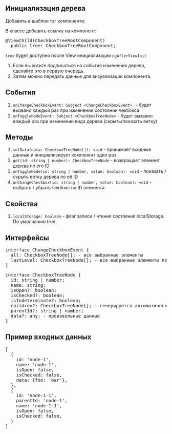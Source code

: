 Инициализация дерева
-

Добавить в шаблон тэг компонента: <code><app-checkbox-tree-root></app-checkbox-tree-root></code>

В классе добавить ссылку на компонент:
<pre>
@ViewChild(CheckboxTreeRootComponent)
  public tree: CheckboxTreeRootComponent;
</pre>

`tree` будет доступно после View инициализации `ngAfterViewInit`

1. Если вы хотите подписаться на события изменения дерева, сделайте это в первую очередь.
2. Затем можно передать данные для визуализации компонента.

События
-

1. `onChangeCheckboxEvent: Subject <ChangeCheckboxEvent> ` - будет вызвано каждый раз при изменении состоянии чекбокса
2. `onToggleNodeEvent: Subject <CheckboxTreeNode>` - будет вызвано каждый раз при изменении вида дерева (скрыть/показать ветку)

Методы
-
1. `setData(data: CheckboxTreeNode[]): void` - принимает входные данные и инициализирует компонент один раз
2. `get(id: string | number): CheckboxTreeNode` - возвращает элемент дерева по его ID
3. `onToggleNode(id: string | number, value: boolean): void` - показать / скрыть ветку дерева по её ID
4. `onChangeCheckbox(id: string | number, value: boolean): void` - выбрать / убрать чекбокс по ID элемента

Свойства
-
1. `localStorage: boolean` - флаг записи / чтения состояния localStorage. По умолчанию true.

Интерфейсы
-

<pre>
interface ChangeCheckboxEvent {
  all: CheckboxTreeNode[]; - все выбранные элементы
  lastLevel: CheckboxTreeNode[]; - все выбранные элементы последних уровней
}
</pre>

<pre>
interface CheckboxTreeNode {
  id: string | number;
  name: string;
  isOpen?: boolean;
  isChecked?: boolean;
  isIndeterminate?: boolean;
  children?: CheckboxTreeNode[]; - генерируется автоматически
  parentId?: string | number;
  data?: any; - произвольные данные
}
</pre>

Пример входных данных
-
<pre>
[
  {
    id: 'node-1',
    name: 'node-1',
    isOpen: false,
    isChecked: false,
    data: {foo: 'bar'},
  },
  {
    id: 'node-1-1',
    parentId: 'node-1',
    name: 'node-1-1',
    isOpen: false,
    isChecked: false,
  }
]
</pre>

